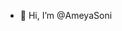 - 👋 Hi, I’m @AmeyaSoni

<!---
AmeyaSoni/AmeyaSoni is a ✨ special ✨ repository because its `README.md` (this file) appears on your GitHub profile.
You can click the Preview link to take a look at your changes.
--->
